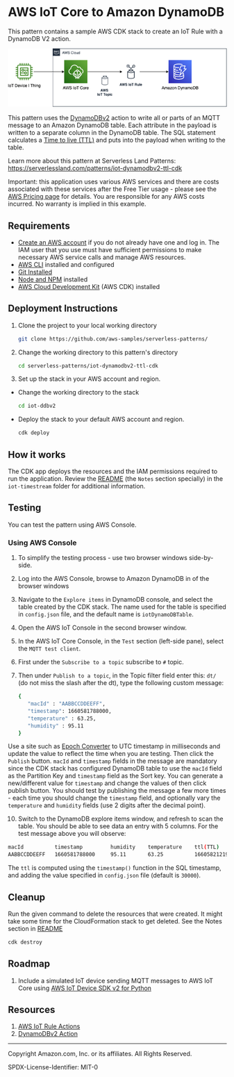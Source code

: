 # AWS IoT Core to Amazon DynamoDB

This pattern contains a sample AWS CDK stack to create an IoT Rule with a DynamoDB V2 action. 

![iot-dynambodbv2](./iot-dynamodbv2.png)

This pattern uses the [DynamoDBv2](https://docs.aws.amazon.com/iot/latest/developerguide/dynamodb-v2-rule-action.html) action to write all or parts of an MQTT message to an Amazon DynamoDB table. Each attribute in the payload is written to a separate column in the DynamoDB table. The SQL statement calculates a [Time to live (TTL)](https://docs.aws.amazon.com/amazondynamodb/latest/developerguide/TTL.html) and puts into the payload when writing to the table.

Learn more about this pattern at Serverless Land Patterns: https://serverlessland.com/patterns/iot-dynamodbv2-ttl-cdk

Important: this application uses various AWS services and there are costs associated with these services after the Free Tier usage - please see the [AWS Pricing page](https://aws.amazon.com/pricing/) for details. You are responsible for any AWS costs incurred. No warranty is implied in this example.

## Requirements

* [Create an AWS account](https://portal.aws.amazon.com/gp/aws/developer/registration/index.html) if you do not already have one and log in. The IAM user that you use must have sufficient permissions to make necessary AWS service calls and manage AWS resources.
* [AWS CLI](https://docs.aws.amazon.com/cli/latest/userguide/install-cliv2.html) installed and configured
* [Git Installed](https://git-scm.com/book/en/v2/Getting-Started-Installing-Git)
* [Node and NPM](https://nodejs.org/en/download/) installed
* [AWS Cloud Development Kit](https://docs.aws.amazon.com/cdk/latest/guide/cli.html) (AWS CDK) installed

## Deployment Instructions

1. Clone the project to your local working directory

   ```sh
   git clone https://github.com/aws-samples/serverless-patterns/ 
   ```

2. Change the working directory to this pattern's directory

   ```sh
   cd serverless-patterns/iot-dynamodbv2-ttl-cdk
   ```
3. Set up the stack in your AWS account and region. 
- Change the working directory to the stack 

   ```sh
   cd iot-ddbv2
   ```
- Deploy the stack to your default AWS account and region. 

   ```sh
   cdk deploy
   ```
## How it works

The CDK app deploys the resources and the IAM permissions required to run the application. 
Review the [README](./iot-timestream/README.md) (the `Notes` section specially) in the `iot-timestream` folder for additional information.

## Testing

You can test the pattern using AWS Console.

### Using AWS Console

1. To simplify the testing process - use two browser windows side-by-side.
2. Log into the AWS Console, browse to Amazon DynamoDB in of the browser windows
3. Navigate to the `Explore items` in DynamoDB console, and select the table created by the CDK stack. The name used for the table is specified in `config.json` file, and the default name is `iotDynamoDBTable`.
4. Open the AWS IoT Console in the second browser window.
7. In the AWS IoT Core Console, in the `Test` section (left-side pane), select the `MQTT test client`. 
8. First under the `Subscribe to a topic` subscribe to `#` topic.
9. Then under `Publish to a topic`, in the Topic filter field enter this: `dt/` (do not miss the slash after the dt), type the following custom message:

   ```sh
   {
      "macId" : "AABBCCDDEEFF",
      "timestamp": 1660581788000,
      "temperature" : 63.25,
      "humidity" : 95.11
   }
   ```
Use a site such as [Epoch Converter](https://www.epochconverter.com/) to UTC timestamp in milliseconds and update the value to reflect the time when you are testing.
Then click the `Publish` button.
`macId` and `timestamp` fields in the message are mandatory since the CDK stack has configured DynamoDB table to use the `macId` field as the Partition Key and `timestamp` field as the Sort key.
You can generate a new/different value for `timestamp` and change the values of then click publish button. You should test by publishing the message a few more times - each time you should change the `timestamp` field, and optionally vary the `temperature` and `humidity` fields (use 2 digits after the decimal point).

10. Switch to the DynamoDB explore items window, and refresh to scan the table. You should be able to see data an entry with 5 columns. For the test message above you will observe:
```sh
macId          timestamp         humidity    temperature    ttl(TTL)
AABBCCDDEEFF   1660581788000     95.11       63.25          1660582121901

```
The `ttl` is computed using the `timestamp()` function in the SQL timestamp, and adding the value specified in `config.json` file (default is `30000`).

## Cleanup
 
Run the given command to delete the resources that were created. It might take some time for the CloudFormation stack to get deleted. See the Notes section in [README](./README.md)

```sh
cdk destroy
```

## Roadmap

1. Include a simulated IoT device sending MQTT messages to AWS IoT Core using [AWS IoT Device SDK v2 for Python](https://github.com/aws/aws-iot-device-sdk-python-v2)

## Resources
1. [AWS IoT Rule Actions](https://docs.aws.amazon.com/iot/latest/developerguide/iot-rule-actions.html)
2. [DynamoDBv2 Action](https://docs.aws.amazon.com/iot/latest/developerguide/dynamodb-v2-rule-action.html)

----
Copyright Amazon.com, Inc. or its affiliates. All Rights Reserved. 

SPDX-License-Identifier: MIT-0
